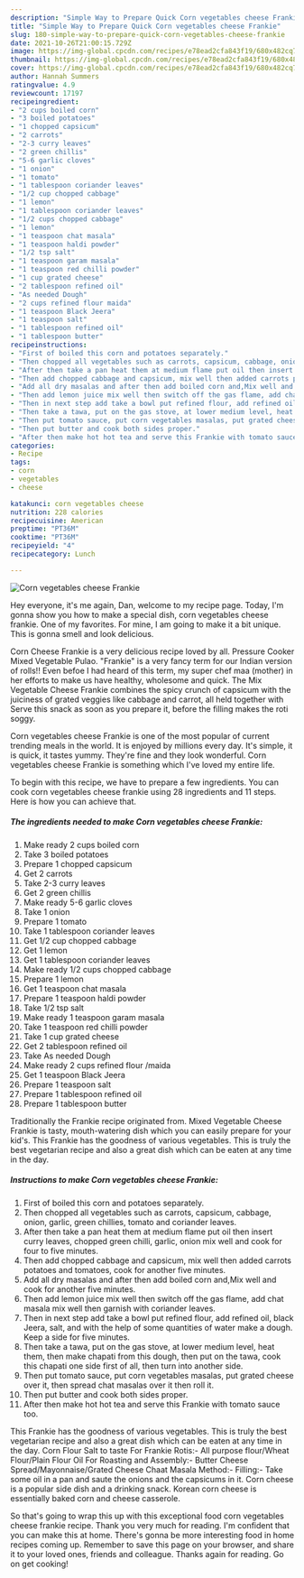 ```yaml
---
description: "Simple Way to Prepare Quick Corn vegetables cheese Frankie"
title: "Simple Way to Prepare Quick Corn vegetables cheese Frankie"
slug: 180-simple-way-to-prepare-quick-corn-vegetables-cheese-frankie
date: 2021-10-26T21:00:15.729Z
image: https://img-global.cpcdn.com/recipes/e78ead2cfa843f19/680x482cq70/corn-vegetables-cheese-frankie-recipe-main-photo.jpg
thumbnail: https://img-global.cpcdn.com/recipes/e78ead2cfa843f19/680x482cq70/corn-vegetables-cheese-frankie-recipe-main-photo.jpg
cover: https://img-global.cpcdn.com/recipes/e78ead2cfa843f19/680x482cq70/corn-vegetables-cheese-frankie-recipe-main-photo.jpg
author: Hannah Summers
ratingvalue: 4.9
reviewcount: 17197
recipeingredient:
- "2 cups boiled corn"
- "3 boiled potatoes"
- "1 chopped capsicum"
- "2 carrots"
- "2-3 curry leaves"
- "2 green chillis"
- "5-6 garlic cloves"
- "1 onion"
- "1 tomato"
- "1 tablespoon coriander leaves"
- "1/2 cup chopped cabbage"
- "1 lemon"
- "1 tablespoon coriander leaves"
- "1/2 cups chopped cabbage"
- "1 lemon"
- "1 teaspoon chat masala"
- "1 teaspoon haldi powder"
- "1/2 tsp salt"
- "1 teaspoon garam masala"
- "1 teaspoon red chilli powder"
- "1 cup grated cheese"
- "2 tablespoon refined oil"
- "As needed Dough"
- "2 cups refined flour maida"
- "1 teaspoon Black Jeera"
- "1 teaspoon salt"
- "1 tablespoon refined oil"
- "1 tablespoon butter"
recipeinstructions:
- "First of boiled this corn and potatoes separately."
- "Then chopped all vegetables such as carrots, capsicum, cabbage, onion, garlic, green chillies, tomato and coriander leaves."
- "After then take a pan heat them at medium flame put oil then insert curry leaves, chopped green chilli, garlic, onion mix well and cook for four to five minutes."
- "Then add chopped cabbage and capsicum, mix well then added carrots potatoes and tomatoes, cook for another five minutes."
- "Add all dry masalas and after then add boiled corn and,Mix well and cook for another five minutes."
- "Then add lemon juice mix well then switch off the gas flame, add chat masala mix well then garnish with coriander leaves."
- "Then in next step add take a bowl put refined flour, add refined oil, black Jeera, salt, and with the help of some quantities of water make a dough. Keep a side for five minutes."
- "Then take a tawa, put on the gas stove, at lower medium level, heat them, then make chapati from this dough, then put on the tawa, cook this chapati one side first of all, then turn into another side."
- "Then put tomato sauce, put corn vegetables masalas, put grated cheese over it, then spread chat masalas over it then roll it."
- "Then put butter and cook both sides proper."
- "After then make hot hot tea and serve this Frankie with tomato sauce too."
categories:
- Recipe
tags:
- corn
- vegetables
- cheese

katakunci: corn vegetables cheese 
nutrition: 228 calories
recipecuisine: American
preptime: "PT36M"
cooktime: "PT36M"
recipeyield: "4"
recipecategory: Lunch

---
```



![Corn vegetables cheese Frankie](https://img-global.cpcdn.com/recipes/e78ead2cfa843f19/680x482cq70/corn-vegetables-cheese-frankie-recipe-main-photo.jpg)

Hey everyone, it's me again, Dan, welcome to my recipe page. Today, I'm gonna show you how to make a special dish, corn vegetables cheese frankie. One of my favorites. For mine, I am going to make it a bit unique. This is gonna smell and look delicious.

Corn Cheese Frankie is a very delicious recipe loved by all. Pressure Cooker Mixed Vegetable Pulao. &#34;Frankie&#34; is a very fancy term for our Indian version of rolls!! Even befoe I had heard of this term, my super chef maa (mother) in her efforts to make us have healthy, wholesome and quick. The Mix Vegetable Cheese Frankie combines the spicy crunch of capsicum with the juiciness of grated veggies like cabbage and carrot, all held together with Serve this snack as soon as you prepare it, before the filling makes the roti soggy.

Corn vegetables cheese Frankie is one of the most popular of current trending meals in the world. It is enjoyed by millions every day. It's simple, it is quick, it tastes yummy. They're fine and they look wonderful. Corn vegetables cheese Frankie is something which I've loved my entire life.


To begin with this recipe, we have to prepare a few ingredients. You can cook corn vegetables cheese frankie using 28 ingredients and 11 steps. Here is how you can achieve that.

<!--inarticleads1-->

##### The ingredients needed to make Corn vegetables cheese Frankie:

1. Make ready 2 cups boiled corn
1. Take 3 boiled potatoes
1. Prepare 1 chopped capsicum
1. Get 2 carrots
1. Take 2-3 curry leaves
1. Get 2 green chillis
1. Make ready 5-6 garlic cloves
1. Take 1 onion
1. Prepare 1 tomato
1. Take 1 tablespoon coriander leaves
1. Get 1/2 cup chopped cabbage
1. Get 1 lemon
1. Get 1 tablespoon coriander leaves
1. Make ready 1/2 cups chopped cabbage
1. Prepare 1 lemon
1. Get 1 teaspoon chat masala
1. Prepare 1 teaspoon haldi powder
1. Take 1/2 tsp salt
1. Make ready 1 teaspoon garam masala
1. Take 1 teaspoon red chilli powder
1. Take 1 cup grated cheese
1. Get 2 tablespoon refined oil
1. Take As needed Dough
1. Make ready 2 cups refined flour /maida
1. Get 1 teaspoon Black Jeera
1. Prepare 1 teaspoon salt
1. Prepare 1 tablespoon refined oil
1. Prepare 1 tablespoon butter


Traditionally the Frankie recipe originated from. Mixed Vegetable Cheese Frankie is tasty, mouth-watering dish which you can easily prepare for your kid&#39;s. This Frankie has the goodness of various vegetables. This is truly the best vegetarian recipe and also a great dish which can be eaten at any time in the day. 

<!--inarticleads2-->

##### Instructions to make Corn vegetables cheese Frankie:

1. First of boiled this corn and potatoes separately.
1. Then chopped all vegetables such as carrots, capsicum, cabbage, onion, garlic, green chillies, tomato and coriander leaves.
1. After then take a pan heat them at medium flame put oil then insert curry leaves, chopped green chilli, garlic, onion mix well and cook for four to five minutes.
1. Then add chopped cabbage and capsicum, mix well then added carrots potatoes and tomatoes, cook for another five minutes.
1. Add all dry masalas and after then add boiled corn and,Mix well and cook for another five minutes.
1. Then add lemon juice mix well then switch off the gas flame, add chat masala mix well then garnish with coriander leaves.
1. Then in next step add take a bowl put refined flour, add refined oil, black Jeera, salt, and with the help of some quantities of water make a dough. Keep a side for five minutes.
1. Then take a tawa, put on the gas stove, at lower medium level, heat them, then make chapati from this dough, then put on the tawa, cook this chapati one side first of all, then turn into another side.
1. Then put tomato sauce, put corn vegetables masalas, put grated cheese over it, then spread chat masalas over it then roll it.
1. Then put butter and cook both sides proper.
1. After then make hot hot tea and serve this Frankie with tomato sauce too.


This Frankie has the goodness of various vegetables. This is truly the best vegetarian recipe and also a great dish which can be eaten at any time in the day. Corn Flour Salt to taste For Frankie Rotis:- All purpose flour/Wheat Flour/Plain Flour Oil For Roasting and Assembly:- Butter Cheese Spread/Mayonnaise/Grated Cheese Chaat Masala Method:- Filling:- Take some oil in a pan and saute the onions and the capsicums in it. Corn cheese is a popular side dish and a drinking snack. Korean corn cheese is essentially baked corn and cheese casserole. 

So that's going to wrap this up with this exceptional food corn vegetables cheese frankie recipe. Thank you very much for reading. I'm confident that you can make this at home. There's gonna be more interesting food in home recipes coming up. Remember to save this page on your browser, and share it to your loved ones, friends and colleague. Thanks again for reading. Go on get cooking!
